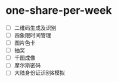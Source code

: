 # one-share-per-week

- [ ] 二维码生成及识别
- [ ] 四象限时间管理
- [ ] 图片色卡
- [ ] 抽奖
- [ ] 千图成像
- [ ] 摩尔斯密码
- [ ] 大陆身份证识别&模拟
